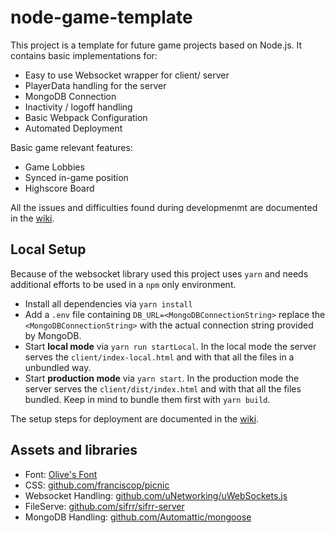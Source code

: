 # node-game-template

This project is a template for future game projects based on Node.js.
It contains basic implementations for:
 * Easy to use Websocket wrapper for client/ server
 * PlayerData handling for the server
 * MongoDB Connection
 * Inactivity / logoff handling
 * Basic Webpack Configuration
 * Automated Deployment

Basic game relevant features:
 * Game Lobbies
 * Synced in-game position
 * Highscore Board

All the issues and difficulties found during developmenmt are documented in the [wiki](https://github.com/H0rn0chse/node-game-template/wiki).

## Local Setup
Because of the websocket library used this project uses `yarn` and needs additional efforts to be used in a `npm` only environment.

 * Install all dependencies via `yarn install`
 * Add a `.env` file containing `DB_URL=<MongoDBConnectionString>` replace the `<MongoDBConnectionString>` with the actual connection string provided by MongoDB.
 * Start __local mode__ via `yarn run startLocal`. In the local mode the server serves the `client/index-local.html` and with that all the files in a unbundled way.
 * Start __production mode__ via `yarn start`. In the production mode the server serves the `client/dist/index.html` and with that all the files bundled. Keep in mind to bundle them first with `yarn build`.

The setup steps for deployment are documented in the [wiki](https://github.com/H0rn0chse/node-game-template/wiki).
## Assets and libraries
 * Font: [Olive's Font](https://www.1001freefonts.com/olive-s-font.font)
 * CSS: [github.com/franciscop/picnic](https://github.com/franciscop/picnic)
 * Websocket Handling: [github.com/uNetworking/uWebSockets.js](https://github.com/uNetworking/uWebSockets.js)
 * FileServe: [github.com/sifrr/sifrr-server](https://github.com/sifrr/sifrr/tree/master/packages/server/sifrr-server)
 * MongoDB Handling: [github.com/Automattic/mongoose](https://github.com/Automattic/mongoose)
